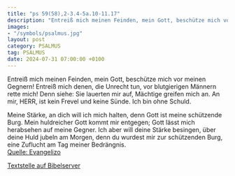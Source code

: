 ```yaml
---
title: "ps 59(58),2-3.4-5a.10-11.17"
description: "Entreiß mich meinen Feinden, mein Gott, beschütze mich vor meinen Gegnern! Entreiß mich denen, die Unrecht tun, vor blutgierigen Männern rette mich! Denn siehe: Sie lauerten mir auf, Mächtige greifen mich an. An mir, HERR, ist kein Frevel und keine Sünde. Ich bin ohne Schuld.  Me...."
images:
- "/symbols/psalmus.jpg"
layout: post
category: PSALMUS
tag: PSALMUS
date: 2024-07-31 07:00:00 +0100
---
```

Entreiß mich meinen Feinden, mein Gott, beschütze mich vor meinen Gegnern!
Entreiß mich denen, die Unrecht tun, vor blutgierigen Männern rette mich!
Denn siehe: Sie lauerten mir auf, Mächtige greifen mich an. An mir, HERR, ist kein Frevel und keine Sünde.
Ich bin ohne Schuld.

Meine Stärke, an dich will ich mich halten, denn Gott ist meine schützende Burg.<!--more-->
Mein huldreicher Gott kommt mir entgegen; Gott lässt mich herabsehen auf meine Gegner.
Ich aber will deine Stärke besingen, über deine Huld jubeln am Morgen, denn du wurdest mir zur schützenden Burg, eine Zuflucht am Tag meiner Bedrängnis.<br>
[Quelle: Evangelizo](https://evangeliumtagfuertag.org/DE/gospel)

[Textstelle auf Bibelserver](https://www.bibleserver.com/EU/ps59(58),2-3.4-5a.10-11.17)
